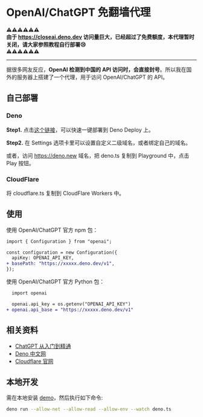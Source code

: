 # OpenAI/ChatGPT 免翻墙代理

**⚠️⚠️⚠️⚠️⚠️⚠️\
由于 https://closeai.deno.dev
访问量巨大，已经超过了免费额度，本代理暂时关闭，请大家参照教程自行部署😢\
⚠️⚠️⚠️⚠️⚠️⚠️**

---

据很多网友反应，**OpenAI 检测到中国的 API
访问时，会直接封号**。所以我在国外的服务器上搭建了一个代理，用于访问
OpenAI/ChatGPT 的 API。

## 自己部署

### Deno

**Step1.** 点击[这个链接][1]，可以快速一键部署到 Deno Deploy 上。

**Step2.** 在 Settings 选项卡里可以设置自定义二级域名，或者绑定自己的域名。

或者，访问 https://deno.new 域名，把 deno.ts 复制到 Playground 中，点击 Play
按钮。

### CloudFlare

将 cloudflare.ts 复制到 CloudFlare Workers 中。

## 使用

使用 OpenAI/ChatGPT 官方 npm 包：

```diff
import { Configuration } from "openai";

const configuration = new Configuration({
  apiKey: OPENAI_API_KEY,
+ basePath: "https://xxxxx.deno.dev/v1",
});
```

使用 OpenAI/ChatGPT 官方 Python 包：

```diff
  import openai

  openai.api_key = os.getenv("OPENAI_API_KEY")
+ openai.api_base = "https://xxxxx.deno.dev/v1"
```

## 相关资料

- [ChatGPT 从入门到精通](https://github.com/justjavac/chatgpt)
- [Deno 中文网](https://www.denojs.cn/)
- [Cloudflare 官网](https://www.cloudflare.com/zh-cn/)

## 本地开发

需在本地安装 [demo](https://www.denojs.cn/#installation)，然后执行如下命令: 

```bash
deno run --allow-net --allow-read --allow-env --watch deno.ts
```

[1]: https://dash.deno.com/new?url=https://raw.githubusercontent.com/justjavac/openai-proxy/main/deno.ts

